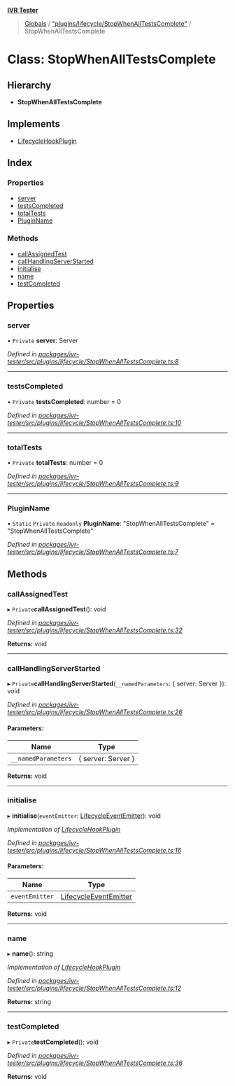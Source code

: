 **[IVR Tester](../README.md)**

> [Globals](../README.md) / ["plugins/lifecycle/StopWhenAllTestsComplete"](../modules/_plugins_lifecycle_stopwhenalltestscomplete_.md) / StopWhenAllTestsComplete

# Class: StopWhenAllTestsComplete

## Hierarchy

* **StopWhenAllTestsComplete**

## Implements

* [LifecycleHookPlugin](../interfaces/_plugins_lifecycle_lifecyclehookplugin_.lifecyclehookplugin.md)

## Index

### Properties

* [server](_plugins_lifecycle_stopwhenalltestscomplete_.stopwhenalltestscomplete.md#server)
* [testsCompleted](_plugins_lifecycle_stopwhenalltestscomplete_.stopwhenalltestscomplete.md#testscompleted)
* [totalTests](_plugins_lifecycle_stopwhenalltestscomplete_.stopwhenalltestscomplete.md#totaltests)
* [PluginName](_plugins_lifecycle_stopwhenalltestscomplete_.stopwhenalltestscomplete.md#pluginname)

### Methods

* [callAssignedTest](_plugins_lifecycle_stopwhenalltestscomplete_.stopwhenalltestscomplete.md#callassignedtest)
* [callHandlingServerStarted](_plugins_lifecycle_stopwhenalltestscomplete_.stopwhenalltestscomplete.md#callhandlingserverstarted)
* [initialise](_plugins_lifecycle_stopwhenalltestscomplete_.stopwhenalltestscomplete.md#initialise)
* [name](_plugins_lifecycle_stopwhenalltestscomplete_.stopwhenalltestscomplete.md#name)
* [testCompleted](_plugins_lifecycle_stopwhenalltestscomplete_.stopwhenalltestscomplete.md#testcompleted)

## Properties

### server

• `Private` **server**: Server

*Defined in [packages/ivr-tester/src/plugins/lifecycle/StopWhenAllTestsComplete.ts:8](https://github.com/SketchingDev/ivr-tester/blob/1691bd9/packages/ivr-tester/src/plugins/lifecycle/StopWhenAllTestsComplete.ts#L8)*

___

### testsCompleted

• `Private` **testsCompleted**: number = 0

*Defined in [packages/ivr-tester/src/plugins/lifecycle/StopWhenAllTestsComplete.ts:10](https://github.com/SketchingDev/ivr-tester/blob/1691bd9/packages/ivr-tester/src/plugins/lifecycle/StopWhenAllTestsComplete.ts#L10)*

___

### totalTests

• `Private` **totalTests**: number = 0

*Defined in [packages/ivr-tester/src/plugins/lifecycle/StopWhenAllTestsComplete.ts:9](https://github.com/SketchingDev/ivr-tester/blob/1691bd9/packages/ivr-tester/src/plugins/lifecycle/StopWhenAllTestsComplete.ts#L9)*

___

### PluginName

▪ `Static` `Private` `Readonly` **PluginName**: \"StopWhenAllTestsComplete\" = "StopWhenAllTestsComplete"

*Defined in [packages/ivr-tester/src/plugins/lifecycle/StopWhenAllTestsComplete.ts:7](https://github.com/SketchingDev/ivr-tester/blob/1691bd9/packages/ivr-tester/src/plugins/lifecycle/StopWhenAllTestsComplete.ts#L7)*

## Methods

### callAssignedTest

▸ `Private`**callAssignedTest**(): void

*Defined in [packages/ivr-tester/src/plugins/lifecycle/StopWhenAllTestsComplete.ts:32](https://github.com/SketchingDev/ivr-tester/blob/1691bd9/packages/ivr-tester/src/plugins/lifecycle/StopWhenAllTestsComplete.ts#L32)*

**Returns:** void

___

### callHandlingServerStarted

▸ `Private`**callHandlingServerStarted**(`__namedParameters`: { server: Server  }): void

*Defined in [packages/ivr-tester/src/plugins/lifecycle/StopWhenAllTestsComplete.ts:26](https://github.com/SketchingDev/ivr-tester/blob/1691bd9/packages/ivr-tester/src/plugins/lifecycle/StopWhenAllTestsComplete.ts#L26)*

#### Parameters:

Name | Type |
------ | ------ |
`__namedParameters` | { server: Server  } |

**Returns:** void

___

### initialise

▸ **initialise**(`eventEmitter`: [LifecycleEventEmitter](../interfaces/_plugins_lifecycle_lifecycleeventemitter_.lifecycleeventemitter.md)): void

*Implementation of [LifecycleHookPlugin](../interfaces/_plugins_lifecycle_lifecyclehookplugin_.lifecyclehookplugin.md)*

*Defined in [packages/ivr-tester/src/plugins/lifecycle/StopWhenAllTestsComplete.ts:16](https://github.com/SketchingDev/ivr-tester/blob/1691bd9/packages/ivr-tester/src/plugins/lifecycle/StopWhenAllTestsComplete.ts#L16)*

#### Parameters:

Name | Type |
------ | ------ |
`eventEmitter` | [LifecycleEventEmitter](../interfaces/_plugins_lifecycle_lifecycleeventemitter_.lifecycleeventemitter.md) |

**Returns:** void

___

### name

▸ **name**(): string

*Implementation of [LifecycleHookPlugin](../interfaces/_plugins_lifecycle_lifecyclehookplugin_.lifecyclehookplugin.md)*

*Defined in [packages/ivr-tester/src/plugins/lifecycle/StopWhenAllTestsComplete.ts:12](https://github.com/SketchingDev/ivr-tester/blob/1691bd9/packages/ivr-tester/src/plugins/lifecycle/StopWhenAllTestsComplete.ts#L12)*

**Returns:** string

___

### testCompleted

▸ `Private`**testCompleted**(): void

*Defined in [packages/ivr-tester/src/plugins/lifecycle/StopWhenAllTestsComplete.ts:36](https://github.com/SketchingDev/ivr-tester/blob/1691bd9/packages/ivr-tester/src/plugins/lifecycle/StopWhenAllTestsComplete.ts#L36)*

**Returns:** void
